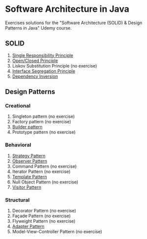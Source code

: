 # Software Architecture in Java

Exercises solutions for the "Software Architecture (SOLID) &amp; Design Patterns in Java" Udemy course.

## SOLID

1. [Single Responsibility Principle](./SOLID%20Principles/1%20-%20Single%20Responsibility/)
1. [Open/Closed Principle](./SOLID%20Principles/2%20-%20Open-Closed/)
1. Liskov Substitution Principle (no exercise)
1. [Interface Segregation Principle](./SOLID%20Principles/4%20-%20Interface%20Segregation/)
1. [Dependency Inversion](./SOLID%20Principles/5%20-%20Dependency%20Inversion/)

## Design Patterns

### Creational

1. Singleton pattern (no exercise)
1. Factory pattern (no exercise)
1. [Builder pattern](./Design%20Patterns/Creational%20Patterns/3%20-%20Builder%20Pattern/)
1. Prototype pattern (no exercise)

### Behavioral

1. [Strategy Pattern](./Design%20Patterns/Behavioral%20Patterns/1%20-%20Strategy%20Pattern/)
1. [Observer Pattern](./Design%20Patterns/Behavioral%20Patterns/2%20-%20Observer%20Pattern/)
1. Command Pattern (no exercise)
1. Iterator Pattern (no exercise)
1. [Template Pattern](./Design%20Patterns/Behavioral%20Patterns/5%20-%20Template%20Pattern/)
1. Null Object Pattern (no exercise)
1. [Visitor Pattern](./Design%20Patterns/Behavioral%20Patterns/7%20-%20Visitor%20Pattern/)

### Structural

1. Decorator Pattern (no exercise)
1. Façade Pattern (no exercise)
1. Flyweight Pattern (no exercise)
1. [Adapter Pattern](./Design%20Patterns/Structural%20Patterns/4%20-%20Adapter%20Pattern/)
1. Model-View-Controller Pattern (no exercise)
